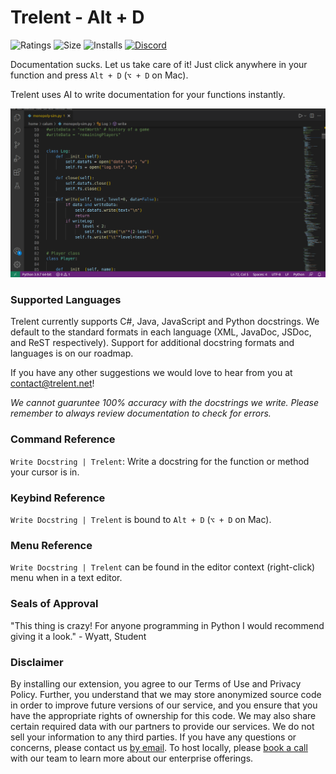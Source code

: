 # Trelent - Alt + D
![Ratings](https://img.shields.io/visual-studio-marketplace/r/Trelent.trelent)
![Size](https://img.shields.io/github/languages/code-size/Trelent/Trelent-VSCode-Extension)
![Installs](https://img.shields.io/visual-studio-marketplace/i/Trelent.trelent)
[![Discord](https://img.shields.io/discord/832745466747420682?label=discord)](https://discord.gg/3gWUdP8EeC)

Documentation sucks. Let us take care of it! Just click anywhere in your function and press `Alt + D` (`⌥ + D` on Mac).

Trelent uses AI to write documentation for your functions instantly.

![Trelent writing an example docstring](images/trelent-example.gif)

### Supported Languages
Trelent currently supports C#, Java, JavaScript and Python docstrings. We default to the standard formats in each language (XML, JavaDoc, JSDoc, and ReST respectively). Support for additional docstring formats and languages is on our roadmap.

If you have any other suggestions we would love to hear from you at [contact@trelent.net](mailto:contact@trelent.net)!

*We cannot guaruntee 100% accuracy with the docstrings we write. Please remember to always review documentation to check for errors.*

### Command Reference
`Write Docstring | Trelent`: Write a docstring for the function or method your cursor is in.

### Keybind Reference
`Write Docstring | Trelent` is bound to `Alt + D` (`⌥ + D` on Mac).

### Menu Reference
`Write Docstring | Trelent` can be found in the editor context (right-click) menu when in a text editor.

### Seals of Approval
"This thing is crazy! For anyone programming in Python I would recommend giving it a look." - Wyatt, Student

### Disclaimer
By installing our extension, you agree to our Terms of Use and Privacy Policy. Further, you understand that we may store anonymized source code in order to improve future versions of our service, and you ensure that you have the appropriate rights of ownership for this code. We may also share certain required data with our partners to provide our services. We do not sell your information to any third parties. If you have any questions or concerns, please contact us [by email](mailto:contact@trelent.net). To host locally, please [book a call]() with our team to learn more about our enterprise offerings.